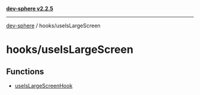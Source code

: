 [**dev-sphere v2.2.5**](../../README.md)

***

[dev-sphere](../../modules.md) / hooks/useIsLargeScreen

# hooks/useIsLargeScreen

## Functions

- [useIsLargeScreenHook](functions/useIsLargeScreenHook.md)
